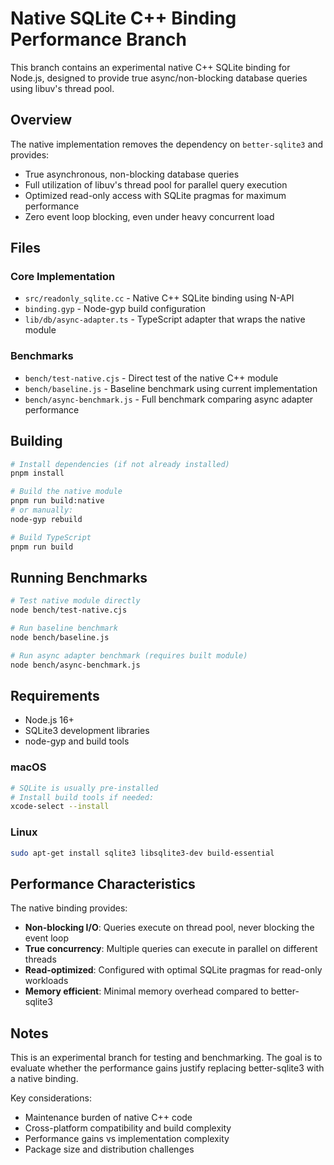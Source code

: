 # Native SQLite C++ Binding Performance Branch

This branch contains an experimental native C++ SQLite binding for Node.js, designed to provide true async/non-blocking database queries using libuv's thread pool.

## Overview

The native implementation removes the dependency on `better-sqlite3` and provides:
- True asynchronous, non-blocking database queries
- Full utilization of libuv's thread pool for parallel query execution
- Optimized read-only access with SQLite pragmas for maximum performance
- Zero event loop blocking, even under heavy concurrent load

## Files

### Core Implementation
- `src/readonly_sqlite.cc` - Native C++ SQLite binding using N-API
- `binding.gyp` - Node-gyp build configuration
- `lib/db/async-adapter.ts` - TypeScript adapter that wraps the native module

### Benchmarks
- `bench/test-native.cjs` - Direct test of the native C++ module
- `bench/baseline.js` - Baseline benchmark using current implementation
- `bench/async-benchmark.js` - Full benchmark comparing async adapter performance

## Building

```bash
# Install dependencies (if not already installed)
pnpm install

# Build the native module
pnpm run build:native
# or manually:
node-gyp rebuild

# Build TypeScript
pnpm run build
```

## Running Benchmarks

```bash
# Test native module directly
node bench/test-native.cjs

# Run baseline benchmark
node bench/baseline.js

# Run async adapter benchmark (requires built module)
node bench/async-benchmark.js
```

## Requirements

- Node.js 16+
- SQLite3 development libraries
- node-gyp and build tools

### macOS
```bash
# SQLite is usually pre-installed
# Install build tools if needed:
xcode-select --install
```

### Linux
```bash
sudo apt-get install sqlite3 libsqlite3-dev build-essential
```

## Performance Characteristics

The native binding provides:
- **Non-blocking I/O**: Queries execute on thread pool, never blocking the event loop
- **True concurrency**: Multiple queries can execute in parallel on different threads
- **Read-optimized**: Configured with optimal SQLite pragmas for read-only workloads
- **Memory efficient**: Minimal memory overhead compared to better-sqlite3

## Notes

This is an experimental branch for testing and benchmarking. The goal is to evaluate whether the performance gains justify replacing better-sqlite3 with a native binding.

Key considerations:
- Maintenance burden of native C++ code
- Cross-platform compatibility and build complexity
- Performance gains vs implementation complexity
- Package size and distribution challenges
